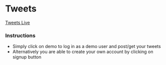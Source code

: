 # Tweets

[Tweets Live](https://tweet-duco2.herokuapp.com/)

### Instructions
  * Simply click on demo to log in as a demo user and post/get your tweets
  * Alternatively you are able to create your own account by clicking on signup button
